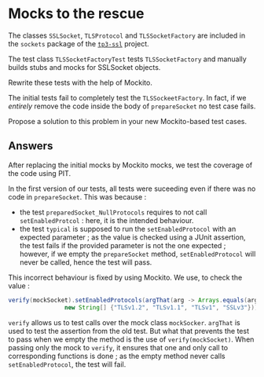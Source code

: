 # Mocks to the rescue

The classes `SSLSocket`, `TLSProtocol` and `TLSSocketFactory` are included in the `sockets` package of the [`tp3-ssl`](../code/tp3-ssl) project.

The test class `TLSSocketFactoryTest` tests `TLSSocketFactory` and manually builds stubs and mocks for SSLSocket objects.

Rewrite these tests with the help of Mockito.

The initial tests fail to completely test the `TLSSockeetFactory`. In fact, if we *entirely* remove the code inside the body of `prepareSocket` no test case fails.

Propose a solution to this problem in your new Mockito-based test cases.

## Answers

After replacing the initial mocks by Mockito mocks, we test the coverage of the 
code using PIT.

In the first version of our tests, all tests were suceeding even if there was no
code in `prepareSocket`. This was because :

- the test `preparedSocket_NullProtocols` requires to not
call `setEnabledProtcol` : here, it is the intended behaviour.
- the test `typical` is supposed to run the `setEnabledProtocol` with an 
expected parameter ; as the value is checked using a JUnit assertion, the test
fails if the provided parameter is not the one expected ; however, if we empty
the `prepareSocket` method, `setEnabledProtocol` will never be called, hence
the test will pass.

This incorrect behaviour is fixed by using Mockito. We use, to check the value :

```java
verify(mockSocket).setEnabledProtocols(argThat(arg -> Arrays.equals(arg,
                new String[] {"TLSv1.2", "TLSv1.1", "TLSv1", "SSLv3"})));
```

`verify` allows us to test calls over the mock class `mockSocker`. `argThat` is
used to test the assertion from the old test. But what that prevents the
test to pass when we empty the method is the use of `verify(mockSocket)`.
When passing only the mock to `verify`, it ensures that one and only call
to corresponding functions is done ; as the empty method never calls
`setEnabledProtocol`, the test will fail.